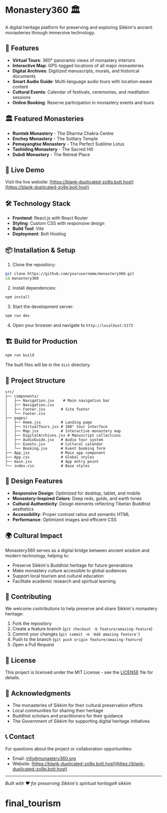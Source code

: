 # Monastery360 🏛️

A digital heritage platform for preserving and exploring Sikkim's ancient monasteries through immersive technology.

## 🌟 Features

- **Virtual Tours**: 360° panoramic views of monastery interiors
- **Interactive Map**: GPS-tagged locations of all major monasteries
- **Digital Archives**: Digitized manuscripts, murals, and historical documents
- **Smart Audio Guide**: Multi-language audio tours with location-aware content
- **Cultural Events**: Calendar of festivals, ceremonies, and meditation sessions
- **Online Booking**: Reserve participation in monastery events and tours

## 🏛️ Featured Monasteries

- **Rumtek Monastery** - The Dharma Chakra Centre
- **Enchey Monastery** - The Solitary Temple
- **Pemayangtse Monastery** - The Perfect Sublime Lotus
- **Tashiding Monastery** - The Sacred Hill
- **Dubdi Monastery** - The Retreat Place

## 🚀 Live Demo

Visit the live website: [https://blank-duplicated-zo9q.bolt.host](https://blank-duplicated-zo9q.bolt.host)

## 🛠️ Technology Stack

- **Frontend**: React.js with React Router
- **Styling**: Custom CSS with responsive design
- **Build Tool**: Vite
- **Deployment**: Bolt Hosting

## 📦 Installation & Setup

1. Clone the repository:
```bash
git clone https://github.com/yourusername/monastery360.git
cd monastery360
```

2. Install dependencies:
```bash
npm install
```

3. Start the development server:
```bash
npm run dev
```

4. Open your browser and navigate to `http://localhost:5173`

## 🏗️ Build for Production

```bash
npm run build
```

The built files will be in the `dist` directory.

## 📁 Project Structure

```
src/
├── components/
│   ├── Navigation.jsx    # Main navigation bar
│   ├── Navigation.css
│   ├── Footer.jsx       # Site footer
│   └── Footer.css
├── pages/
│   ├── Home.jsx         # Landing page
│   ├── VirtualTours.jsx # 360° tour interface
│   ├── Map.jsx          # Interactive monastery map
│   ├── DigitalArchives.jsx # Manuscript collections
│   ├── AudioGuide.jsx   # Audio tour system
│   ├── Events.jsx       # Cultural calendar
│   └── Booking.jsx      # Event booking form
├── App.jsx              # Main app component
├── App.css              # Global styles
├── main.jsx             # App entry point
└── index.css            # Base styles
```

## 🎨 Design Features

- **Responsive Design**: Optimized for desktop, tablet, and mobile
- **Monastery-Inspired Colors**: Deep reds, golds, and earth tones
- **Cultural Authenticity**: Design elements reflecting Tibetan Buddhist aesthetics
- **Accessibility**: Proper contrast ratios and semantic HTML
- **Performance**: Optimized images and efficient CSS

## 🌍 Cultural Impact

Monastery360 serves as a digital bridge between ancient wisdom and modern technology, helping to:

- Preserve Sikkim's Buddhist heritage for future generations
- Make monastery culture accessible to global audiences
- Support local tourism and cultural education
- Facilitate academic research and spiritual learning

## 🤝 Contributing

We welcome contributions to help preserve and share Sikkim's monastery heritage:

1. Fork the repository
2. Create a feature branch (`git checkout -b feature/amazing-feature`)
3. Commit your changes (`git commit -m 'Add amazing feature'`)
4. Push to the branch (`git push origin feature/amazing-feature`)
5. Open a Pull Request

## 📄 License

This project is licensed under the MIT License - see the [LICENSE](LICENSE) file for details.

## 🙏 Acknowledgments

- The monasteries of Sikkim for their cultural preservation efforts
- Local communities for sharing their heritage
- Buddhist scholars and practitioners for their guidance
- The Government of Sikkim for supporting digital heritage initiatives

## 📞 Contact

For questions about the project or collaboration opportunities:

- Email: info@monastery360.org
- Website: [https://blank-duplicated-zo9q.bolt.host](https://blank-duplicated-zo9q.bolt.host)

---

*Built with ❤️ for preserving Sikkim's spiritual heritage*# sikkim
# final_tourism
